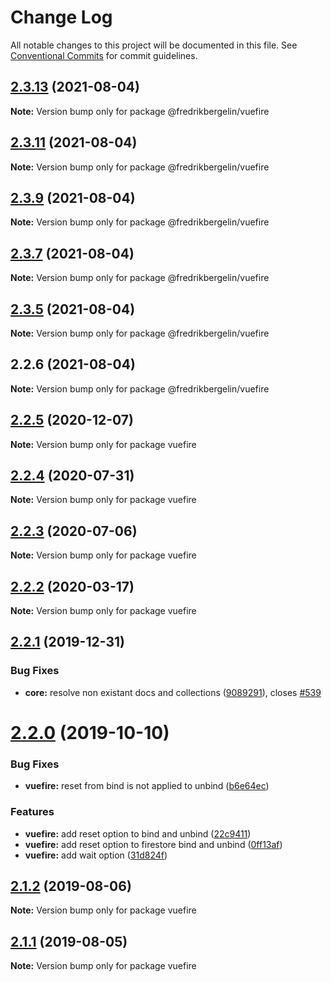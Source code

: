 # Change Log

All notable changes to this project will be documented in this file.
See [Conventional Commits](https://conventionalcommits.org) for commit guidelines.

## [2.3.13](https://github.com/vuejs/vuefire/compare/@fredrikbergelin/vuefire@2.3.11...@fredrikbergelin/vuefire@2.3.13) (2021-08-04)

**Note:** Version bump only for package @fredrikbergelin/vuefire





## [2.3.11](https://github.com/vuejs/vuefire/compare/@fredrikbergelin/vuefire@2.3.9...@fredrikbergelin/vuefire@2.3.11) (2021-08-04)

**Note:** Version bump only for package @fredrikbergelin/vuefire





## [2.3.9](https://github.com/vuejs/vuefire/compare/@fredrikbergelin/vuefire@2.3.7...@fredrikbergelin/vuefire@2.3.9) (2021-08-04)

**Note:** Version bump only for package @fredrikbergelin/vuefire





## [2.3.7](https://github.com/vuejs/vuefire/compare/@fredrikbergelin/vuefire@2.3.5...@fredrikbergelin/vuefire@2.3.7) (2021-08-04)

**Note:** Version bump only for package @fredrikbergelin/vuefire





## [2.3.5](https://github.com/vuejs/vuefire/compare/@fredrikbergelin/vuefire@2.2.6...@fredrikbergelin/vuefire@2.3.5) (2021-08-04)

**Note:** Version bump only for package @fredrikbergelin/vuefire





## 2.2.6 (2021-08-04)

**Note:** Version bump only for package @fredrikbergelin/vuefire





## [2.2.5](https://github.com/vuejs/vuefire/compare/vuefire@2.2.4...vuefire@2.2.5) (2020-12-07)

**Note:** Version bump only for package vuefire





## [2.2.4](https://github.com/vuejs/vuefire/compare/vuefire@2.2.3...vuefire@2.2.4) (2020-07-31)

**Note:** Version bump only for package vuefire





## [2.2.3](https://github.com/vuejs/vuefire/compare/vuefire@2.2.2...vuefire@2.2.3) (2020-07-06)

**Note:** Version bump only for package vuefire





## [2.2.2](https://github.com/vuejs/vuefire/compare/vuefire@2.2.1...vuefire@2.2.2) (2020-03-17)

**Note:** Version bump only for package vuefire





## [2.2.1](https://github.com/vuejs/vuefire/compare/vuefire@2.2.0...vuefire@2.2.1) (2019-12-31)


### Bug Fixes

* **core:** resolve non existant docs and collections ([9089291](https://github.com/vuejs/vuefire/commit/9089291a6c11551f1b6dfc33b4c3b9c73c7550d0)), closes [#539](https://github.com/vuejs/vuefire/issues/539)





# [2.2.0](https://github.com/vuejs/vuefire/compare/vuefire@2.1.2...vuefire@2.2.0) (2019-10-10)


### Bug Fixes

* **vuefire:** reset from bind is not applied to unbind ([b6e64ec](https://github.com/vuejs/vuefire/commit/b6e64ec))


### Features

* **vuefire:** add reset option to bind and unbind ([22c9411](https://github.com/vuejs/vuefire/commit/22c9411))
* **vuefire:** add reset option to firestore bind and unbind ([0ff13af](https://github.com/vuejs/vuefire/commit/0ff13af))
* **vuefire:** add wait option ([31d824f](https://github.com/vuejs/vuefire/commit/31d824f))





## [2.1.2](https://github.com/vuejs/vuefire/compare/vuefire@2.1.1...vuefire@2.1.2) (2019-08-06)

**Note:** Version bump only for package vuefire





## [2.1.1](https://github.com/vuejs/vuefire/compare/vuefire@2.1.0...vuefire@2.1.1) (2019-08-05)

**Note:** Version bump only for package vuefire
